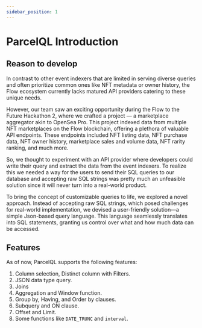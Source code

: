 ```yaml
---
sidebar_position: 1
---
```


# ParcelQL Introduction

## Reason to develop

In contrast to other event indexers that are limited in serving diverse queries and often prioritize common ones like NFT metadata or owner history, the Flow ecosystem currently lacks matured API providers catering to these unique needs. 

However, our team saw an exciting opportunity during the Flow to the Future Hackathon 2, where we crafted a project — a marketplace aggregator akin to OpenSea Pro. This project indexed data from multiple NFT marketplaces on the Flow blockchain, offering a plethora of valuable API endpoints. These endpoints included NFT listing data, NFT purchase data, NFT owner history, marketplace sales and volume data, NFT rarity ranking, and much more.

So, we thought to experiment with an API provider where developers could write their query and extract the data from the event indexers. To realize this we needed a way for the users to send their SQL queries to our database and accepting raw SQL strings was pretty much an unfeasible solution since it will never turn into a real-world product.

To bring the concept of customizable queries to life, we explored a novel approach. Instead of accepting raw SQL strings, which posed challenges for real-world implementation, we devised a user-friendly solution—a simple Json-based query language. This language seamlessly translates into SQL statements, granting us control over what and how much data can be accessed.

## Features

As of now, ParcelQL supports the following features:
1. Column selection, Distinct column with Filters.
2. JSON data type query.
3. Joins
4. Aggregation and Window function.
5. Group by, Having, and Order by clauses.
6. Subquery and ON clause.
7. Offset and Limit.
8. Some functions like `DATE_TRUNC` and `interval`.